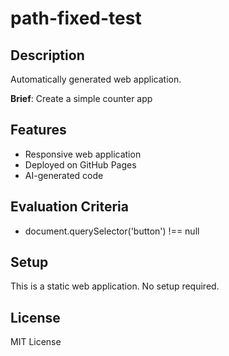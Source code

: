 # path-fixed-test

## Description
Automatically generated web application.

**Brief**: Create a simple counter app

## Features
- Responsive web application
- Deployed on GitHub Pages
- AI-generated code

## Evaluation Criteria
- document.querySelector('button') !== null

## Setup
This is a static web application. No setup required.

## License
MIT License
